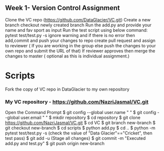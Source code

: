 ## Week 1- Version Control Assignment

Clone the VC repo (https://github.com/DataGlacier/VC.git)
Create a new branch
checkout newly created branch
Run the add.py and provide your name and fav sport as input
Run the test script using below command:      
pytest test/test.py -s
ignore warning and if there is no error then add,commit and push your changes to repo
create pull request and assign to reviewer ( If you are working in the group else push the changes to your own repo and submit the URL of that)
If reviewer approves then merge the changes to master ( optional as this is individual assignment.)

# Scripts

Fork the copy of VC repo in DataGlacier to my own repository
### My VC repository - https://github.com/NazriJasmal/VC.git
Open the Command Prompt
$ git config --global user.name " "
$ git config --global user.email " "
$ mkdir repository
$ cd repository
$ git clone https://github.com/NazriJasmal/VC.git
$ cd VC
$ git branch new-branch
$ git checkout new-branch
$ cd scripts
$ python add.py
$ cd ..
$ python -m pytest test/test.py -s
(check the value of "Data Glacier"=="Cricket", then test pass)
$ git add -u (Stage all changes}
$ git commit -m "Executed add.py and test.py"
$ git push origin new-branch



